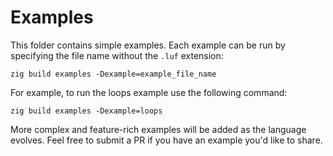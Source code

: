 # Examples

This folder contains simple examples.
Each example can be run by specifying the file name without the `.luf` extension:
```
zig build examples -Dexample=example_file_name
```

For example, to run the loops example use the following command:
```
zig build examples -Dexample=loops
```

More complex and feature-rich examples will be added as the language evolves. Feel free to submit a PR if you have an example you'd like to share.
